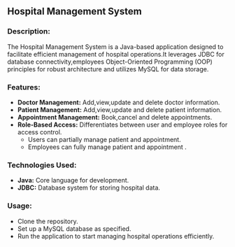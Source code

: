 ## Hospital Management System

### Description:
The Hospital Management System is a Java-based application designed to facilitate efficient management of hospital operations.It leverages JDBC for database connectivity,employees Object-Oriented Programming (OOP) principles for robust architecture and utilizes MySQL for data storage.

### Features:
- **Doctor Management:** Add,view,update and delete doctor information.
- **Patient Management:** Add,view,update and delete patient information.
- **Appointment Management:** Book,cancel and delete appointments.
- **Role-Based Access:** Differentiates between user and employee roles for access control.
  - Users can partially manage patient and appointment.
  - Employees can fully manage patient and appointment .

### Technologies Used:
- **Java:** Core language for development.
- **JDBC:** Database system for storing hospital data.

### Usage:
- Clone the repository.
- Set up a MySQL database as specified.
- Run the application to start managing hospital operations efficiently.

